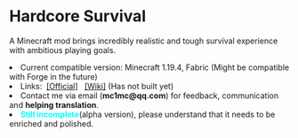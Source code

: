# Hardcore Survival

<p>A Minecraft mod brings incredibly realistic and tough survival experience with ambitious playing goals.</p>
<li>Current compatible version: Minecraft 1.19.4, Fabric (Might be compatible with Forge in the future)</li>
<li>Links:&nbsp;&nbsp;<a href="http://hcs.coolpage.biz/">[Official]</a>&nbsp;&nbsp;
<a href="https://www.mcmod.cn/">[Wiki]</a> (Has not built yet)</li>
<li>Contact me via email (<b>mc1mc@qq.com</b>)  for feedback, communication and <b>helping translation</b>.
<!--<br/>&nbsp;&nbsp;&nbsp;&nbsp;&nbsp;PS: If you encountered bugs, you can report it in "issues", rather than emailing.</li>-->
<li><b><span style="color:cyan">Still incomplete</span></b>(alpha version), please understand that it needs to be enriched and polished.</li>